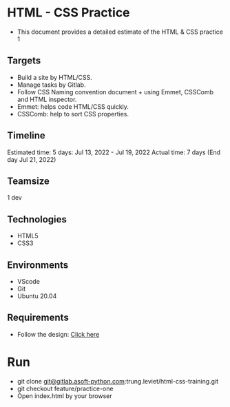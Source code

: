# HTML - CSS Practice

- This document provides a detailed estimate of the HTML & CSS practice 1

## Targets

- Build a site by HTML/CSS.
- Manage tasks by Gitlab.
- Follow CSS Naming convention document + using Emmet, CSSComb and HTML inspector.
- Emmet: helps code HTML/CSS quickly.
- CSSComb: help to sort CSS properties.

## Timeline

Estimated time: 5 days: Jul 13, 2022 - Jul 19, 2022
Actual time: 7 days (End day Jul 21, 2022)

## Teamsize

1 dev

## Technologies

- HTML5
- CSS3

## Environments

- VScode
- Git
- Ubuntu 20.04


## Requirements

- Follow the design: [Click here](https://www.figma.com/file/gl7WtROz8HzYrdBbGEHG2Q/Hofmann-UI-Kit---Trung's-practice?node-id=0%3A1)

# Run

- git clone git@gitlab.asoft-python.com:trung.leviet/html-css-training.git
- git checkout feature/practice-one
- Open index.html by your browser